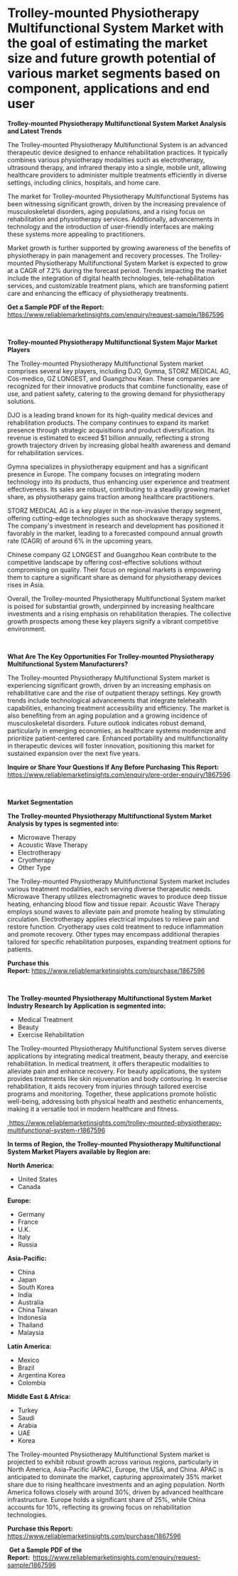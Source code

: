 <p><h1>Trolley-mounted Physiotherapy Multifunctional System Market with the goal of estimating the market size and future growth potential of various market segments based on component, applications and end user</h1></p><p><strong>Trolley-mounted Physiotherapy Multifunctional System Market Analysis and Latest Trends</strong></p>
<p><p>The Trolley-mounted Physiotherapy Multifunctional System is an advanced therapeutic device designed to enhance rehabilitation practices. It typically combines various physiotherapy modalities such as electrotherapy, ultrasound therapy, and infrared therapy into a single, mobile unit, allowing healthcare providers to administer multiple treatments efficiently in diverse settings, including clinics, hospitals, and home care.</p><p>The market for Trolley-mounted Physiotherapy Multifunctional Systems has been witnessing significant growth, driven by the increasing prevalence of musculoskeletal disorders, aging populations, and a rising focus on rehabilitation and physiotherapy services. Additionally, advancements in technology and the introduction of user-friendly interfaces are making these systems more appealing to practitioners.</p><p>Market growth is further supported by growing awareness of the benefits of physiotherapy in pain management and recovery processes. The Trolley-mounted Physiotherapy Multifunctional System Market is expected to grow at a CAGR of 7.2% during the forecast period. Trends impacting the market include the integration of digital health technologies, tele-rehabilitation services, and customizable treatment plans, which are transforming patient care and enhancing the efficacy of physiotherapy treatments.</p></p>
<p><strong>Get a Sample PDF of the Report:&nbsp;</strong> <a href="https://www.reliablemarketinsights.com/enquiry/request-sample/1867596?utm_campaign=2745&utm_medium=2&utm_source=Github&utm_content=ia&utm_term=14042025&utm_id=trolley-mounted-physiotherapy-multifunctional-system">https://www.reliablemarketinsights.com/enquiry/request-sample/1867596</a></p>
<p>&nbsp;</p>
<p><strong>Trolley-mounted Physiotherapy Multifunctional System Major Market Players</strong></p>
<p><p>The Trolley-mounted Physiotherapy Multifunctional System market comprises several key players, including DJO, Gymna, STORZ MEDICAL AG, Cos-medico, GZ LONGEST, and Guangzhou Kean. These companies are recognized for their innovative products that combine functionality, ease of use, and patient safety, catering to the growing demand for physiotherapy solutions.</p><p>DJO is a leading brand known for its high-quality medical devices and rehabilitation products. The company continues to expand its market presence through strategic acquisitions and product diversification. Its revenue is estimated to exceed $1 billion annually, reflecting a strong growth trajectory driven by increasing global health awareness and demand for rehabilitation services.</p><p>Gymna specializes in physiotherapy equipment and has a significant presence in Europe. The company focuses on integrating modern technology into its products, thus enhancing user experience and treatment effectiveness. Its sales are robust, contributing to a steadily growing market share, as physiotherapy gains traction among healthcare practitioners.</p><p>STORZ MEDICAL AG is a key player in the non-invasive therapy segment, offering cutting-edge technologies such as shockwave therapy systems. The company's investment in research and development has positioned it favorably in the market, leading to a forecasted compound annual growth rate (CAGR) of around 6% in the upcoming years.</p><p>Chinese company GZ LONGEST and Guangzhou Kean contribute to the competitive landscape by offering cost-effective solutions without compromising on quality. Their focus on regional markets is empowering them to capture a significant share as demand for physiotherapy devices rises in Asia.</p><p>Overall, the Trolley-mounted Physiotherapy Multifunctional System market is poised for substantial growth, underpinned by increasing healthcare investments and a rising emphasis on rehabilitation therapies. The collective growth prospects among these key players signify a vibrant competitive environment.</p></p>
<p>&nbsp;</p>
<p><strong>What Are The Key Opportunities For Trolley-mounted Physiotherapy Multifunctional System Manufacturers?</strong></p>
<p><p>The Trolley-mounted Physiotherapy Multifunctional System market is experiencing significant growth, driven by an increasing emphasis on rehabilitative care and the rise of outpatient therapy settings. Key growth trends include technological advancements that integrate telehealth capabilities, enhancing treatment accessibility and efficiency. The market is also benefiting from an aging population and a growing incidence of musculoskeletal disorders. Future outlook indicates robust demand, particularly in emerging economies, as healthcare systems modernize and prioritize patient-centered care. Enhanced portability and multifunctionality in therapeutic devices will foster innovation, positioning this market for sustained expansion over the next five years.</p></p>
<p><strong>Inquire or Share Your Questions If Any Before Purchasing This Report:</strong> <a href="https://www.reliablemarketinsights.com/enquiry/pre-order-enquiry/1867596?utm_campaign=2745&utm_medium=2&utm_source=Github&utm_content=ia&utm_term=14042025&utm_id=trolley-mounted-physiotherapy-multifunctional-system">https://www.reliablemarketinsights.com/enquiry/pre-order-enquiry/1867596</a></p>
<p>&nbsp;</p>
<p><strong>Market Segmentation</strong></p>
<p><strong>The Trolley-mounted Physiotherapy Multifunctional System Market Analysis by types is segmented into:</strong></p>
<p><ul><li>Microwave Therapy</li><li>Acoustic Wave Therapy</li><li>Electrotherapy</li><li>Cryotherapy</li><li>Other Type</li></ul></p>
<p><p>The Trolley-mounted Physiotherapy Multifunctional System market includes various treatment modalities, each serving diverse therapeutic needs. Microwave Therapy utilizes electromagnetic waves to produce deep tissue heating, enhancing blood flow and tissue repair. Acoustic Wave Therapy employs sound waves to alleviate pain and promote healing by stimulating circulation. Electrotherapy applies electrical impulses to relieve pain and restore function. Cryotherapy uses cold treatment to reduce inflammation and promote recovery. Other types may encompass additional therapies tailored for specific rehabilitation purposes, expanding treatment options for patients.</p></p>
<p><strong>Purchase this Report:&nbsp;</strong><a href="https://www.reliablemarketinsights.com/purchase/1867596?utm_campaign=2745&utm_medium=2&utm_source=Github&utm_content=ia&utm_term=14042025&utm_id=trolley-mounted-physiotherapy-multifunctional-system">https://www.reliablemarketinsights.com/purchase/1867596</a></p>
<p>&nbsp;</p>
<p><strong>The Trolley-mounted Physiotherapy Multifunctional System Market Industry Research by Application is segmented into:</strong></p>
<p><ul><li>Medical Treatment</li><li>Beauty</li><li>Exercise Rehabilitation</li></ul></p>
<p><p>The Trolley-mounted Physiotherapy Multifunctional System serves diverse applications by integrating medical treatment, beauty therapy, and exercise rehabilitation. In medical treatment, it offers therapeutic modalities to alleviate pain and enhance recovery. For beauty applications, the system provides treatments like skin rejuvenation and body contouring. In exercise rehabilitation, it aids recovery from injuries through tailored exercise programs and monitoring. Together, these applications promote holistic well-being, addressing both physical health and aesthetic enhancements, making it a versatile tool in modern healthcare and fitness.</p></p>
<p><a href="https://www.reliablemarketinsights.com/trolley-mounted-physiotherapy-multifunctional-system-r1867596?utm_campaign=2745&utm_medium=2&utm_source=Github&utm_content=ia&utm_term=14042025&utm_id=trolley-mounted-physiotherapy-multifunctional-system">&nbsp;https://www.reliablemarketinsights.com/trolley-mounted-physiotherapy-multifunctional-system-r1867596</a></p>
<p><strong>In terms of Region, the Trolley-mounted Physiotherapy Multifunctional System Market Players available by Region are:</strong></p>
<p>
    <p> <strong> North America: </strong>
        <ul>
            <li>United States</li>
            <li>Canada</li>
        </ul>
        </p> 
    <p> <strong> Europe: </strong>
        <ul>
            <li>Germany</li>
            <li>France</li>
            <li>U.K.</li>
            <li>Italy</li>
            <li>Russia</li>
        </ul>
        </p> 
    <p> <strong> Asia-Pacific: </strong>
        <ul>
            <li>China</li>
            <li>Japan</li>
            <li>South Korea</li>
            <li>India</li>
            <li>Australia</li>
            <li>China Taiwan</li>
            <li>Indonesia</li>
            <li>Thailand</li>
            <li>Malaysia</li>
        </ul>
        </p> 
    <p> <strong> Latin America: </strong>
        <ul>
            <li>Mexico</li>
            <li>Brazil</li>
            <li>Argentina Korea</li>
            <li>Colombia</li>
        </ul>
        </p> 
    <p> <strong> Middle East & Africa: </strong>
        <ul>
            <li>Turkey</li>
            <li>Saudi</li>
            <li>Arabia</li>
            <li>UAE</li>
            <li>Korea</li>
        </ul>
    </p>
    </p>
<p><p>The Trolley-mounted Physiotherapy Multifunctional System market is projected to exhibit robust growth across various regions, particularly in North America, Asia-Pacific (APAC), Europe, the USA, and China. APAC is anticipated to dominate the market, capturing approximately 35% market share due to rising healthcare investments and an aging population. North America follows closely with around 30%, driven by advanced healthcare infrastructure. Europe holds a significant share of 25%, while China accounts for 10%, reflecting its growing focus on rehabilitation technologies.</p></p>
<p><strong>Purchase this Report: </strong><a href="https://www.reliablemarketinsights.com/purchase/1867596?utm_campaign=2745&utm_medium=2&utm_source=Github&utm_content=ia&utm_term=14042025&utm_id=trolley-mounted-physiotherapy-multifunctional-system">https://www.reliablemarketinsights.com/purchase/1867596</a></p>
<p>&nbsp;<strong>Get a Sample PDF of the Report:&nbsp;&nbsp;</strong><a href="https://www.reliablemarketinsights.com/enquiry/request-sample/1867596?utm_campaign=2745&utm_medium=2&utm_source=Github&utm_content=ia&utm_term=14042025&utm_id=trolley-mounted-physiotherapy-multifunctional-system">https://www.reliablemarketinsights.com/enquiry/request-sample/1867596</a></p>
<p><strong></strong></p>
<p><p></p><p></p><p></p></p>